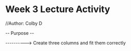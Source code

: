 # Week 3 Lecture Activity 

//Author: Colby D

-- Purpose --

----------> Create three columns and fit them correctly